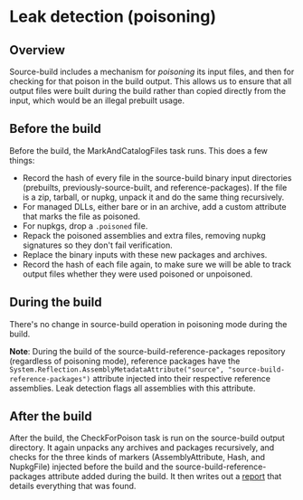 # Leak detection (poisoning)

## Overview

Source-build includes a mechanism for *poisoning* its input files, and then for
checking for that poison in the build output. This allows us to ensure that all
output files were built during the build rather than copied directly from the
input, which would be an illegal prebuilt usage.

## Before the build

Before the build, the MarkAndCatalogFiles task runs.  This does a few things:

- Record the hash of every file in the source-build binary input directories
  (prebuilts, previously-source-built, and reference-packages).  If the file is
  a zip, tarball, or nupkg, unpack it and do the same thing recursively.
- For managed DLLs, either bare or in an archive, add a custom attribute that
  marks the file as poisoned.
- For nupkgs, drop a `.poisoned` file.
- Repack the poisoned assemblies and extra files, removing nupkg signatures so
  they don't fail verification.
- Replace the binary inputs with these new packages and archives.
- Record the hash of each file again, to make sure we will be able to track
  output files whether they were used poisoned or unpoisoned.

## During the build

There's no change in source-build operation in poisoning mode during the build.

**Note**: During the build of the source-build-reference-packages repository
(regardless of poisoning mode), reference packages have the
`System.Reflection.AssemblyMetadataAttribute("source",
"source-build-reference-packages")` attribute injected into their respective
reference assemblies. Leak detection flags all assemblies with this attribute.

## After the build

After the build, the CheckForPoison task is run on the source-build output
directory.  It again unpacks any archives and packages recursively, and checks
for the three kinds of markers (AssemblyAttribute, Hash, and NupkgFile) injected
before the build and the source-build-reference-packages attribute added during
the build.  It then writes out a [report](poison-report-format.md) that details
everything that was found.
